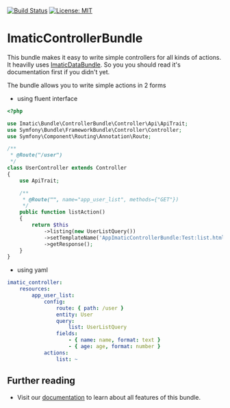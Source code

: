 [![Build Status](https://secure.travis-ci.org/imatic/controller-bundle.png?branch=master)](http://travis-ci.org/imatic/controller-bundle)
[![License: MIT](https://img.shields.io/badge/License-MIT-yellow.svg)](LICENSE)

# ImaticControllerBundle

This bundle makes it easy to write simple controllers for all kinds of actions. It heavilly uses [ImaticDataBundle](https://github.com/imatic/data-bundle). So you you should read it's documentation first if you didn't yet.

The bundle allows you to write simple actions in 2 forms

- using fluent interface

```php
<?php

use Imatic\Bundle\ControllerBundle\Controller\Api\ApiTrait;
use Symfony\Bundle\FrameworkBundle\Controller\Controller;
use Symfony\Component\Routing\Annotation\Route;

/**
 * @Route("/user")
 */
class UserController extends Controller
{
    use ApiTrait;

    /**
     * @Route("", name="app_user_list", methods={"GET"})
     */
    public function listAction()
    {
        return $this
            ->listing(new UserListQuery())
            ->setTemplateName('AppImaticControllerBundle:Test:list.html.twig')
            ->getResponse();
    }
}
```

- using yaml

```yaml
imatic_controller:
    resources:
        app_user_list:
            config:
                route: { path: /user }
                entity: User
                query:
                    list: UserListQuery
                fields:
                    - { name: name, format: text }
                    - { age: age, format: number }
            actions:
                list: ~
```

Further reading
---------------

- Visit our [documentation](Resources/doc/README.md) to learn about all features of this bundle.

